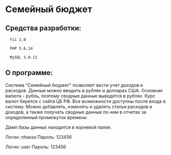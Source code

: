 Семейный бюджет
===============

Средства разработки:
--------------------

      Yii 2.0

	  PHP 5.6.14

	  MySQL 5.0.11


О программе:
------------

Система "Семейный бюджет" позволяет вести учет доходов и расходов. Данные можно вводить в рублях и долларах США. Основная валюта - рубль, поэтому сводные данные выводятся в рублях. Курс валют берется с сайта ЦБ РФ. Все возможности доступны после входа в систему. Можно добавлять, изменять и удалять статьи расходов и доходов, а также получать сводные данные по ним в отчетах за определенный промежуток времени.

Дамп базы данных находится в корневой папке.

Логин: nhassa
Пароль: 123456

Логин: user
Пароль: 123456
